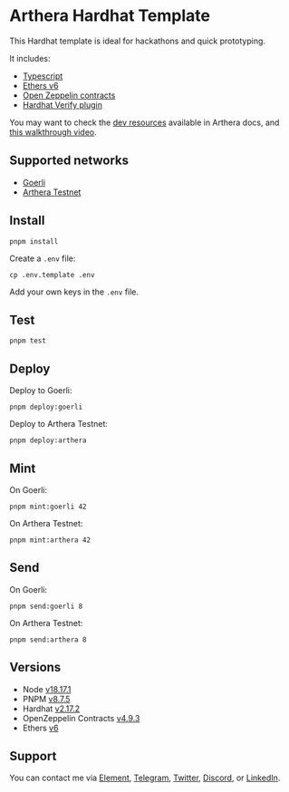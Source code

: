 # Arthera Hardhat Template

This Hardhat template is ideal for hackathons and quick prototyping.

It includes:

-   [Typescript](https://www.typescriptlang.org/)
-   [Ethers v6](https://docs.ethers.org/v6/)
-   [Open Zeppelin contracts](https://www.openzeppelin.com/contracts)
-   [Hardhat Verify plugin](https://hardhat.org/hardhat-runner/plugins/nomicfoundation-hardhat-verify)

You may want to check the [dev resources](https://docs.arthera.net/build/developing-sc/dev-resources) available in Arthera docs, and [this walkthrough video](https://www.youtube.com/watch?v=kjPvFk4qmpc). 

## Supported networks

-   [Goerli](https://goerli.etherscan.io/)
-   [Arthera Testnet](https://explorer-test.arthera.net/)

## Install

```
pnpm install
```

Create a `.env` file:

```
cp .env.template .env
```

Add your own keys in the `.env` file.

## Test

```
pnpm test
```

## Deploy

Deploy to Goerli:

```
pnpm deploy:goerli
```

Deploy to Arthera Testnet:

```
pnpm deploy:arthera
```

## Mint

On Goerli:

```
pnpm mint:goerli 42
```

On Arthera Testnet:

```
pnpm mint:arthera 42
```

## Send

On Goerli:

```
pnpm send:goerli 8
```

On Arthera Testnet:

```
pnpm send:arthera 8
```

## Versions

-   Node [v18.17.1](https://nodejs.org/uk/blog/release/v18.17.1/)
-   PNPM [v8.7.5](https://pnpm.io/pnpm-vs-npm)
-   Hardhat [v2.17.2](https://github.com/NomicFoundation/hardhat/releases/tag/hardhat%402.17.2)
-   OpenZeppelin Contracts [v4.9.3](https://github.com/OpenZeppelin/openzeppelin-contracts/releases/tag/v4.9.3)
-   Ethers [v6](https://docs.ethers.org/v6/)

## Support

You can contact me via [Element](https://matrix.to/#/@julienbrg:matrix.org), [Telegram](https://t.me/julienbrg), [Twitter](https://twitter.com/julienbrg), [Discord](https://discordapp.com/users/julienbrg), or [LinkedIn](https://www.linkedin.com/in/julienberanger/).
